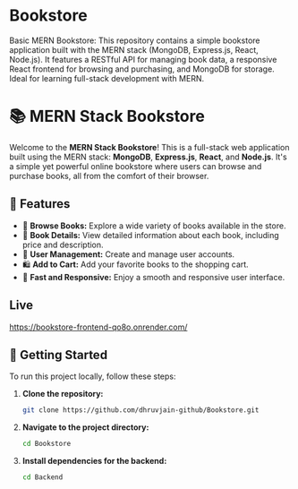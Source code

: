 # Bookstore
Basic MERN Bookstore: This repository contains a simple bookstore application built with the MERN stack (MongoDB, Express.js, React, Node.js). It features a RESTful API for managing book data, a responsive React frontend for browsing and purchasing, and MongoDB for storage. Ideal for learning full-stack development with MERN.

# 📚 MERN Stack Bookstore

Welcome to the **MERN Stack Bookstore**! This is a full-stack web application built using the MERN stack: **MongoDB**, **Express.js**, **React**, and **Node.js**. It's a simple yet powerful online bookstore where users can browse and purchase books, all from the comfort of their browser.

## 🌟 Features

- 🛒 **Browse Books:** Explore a wide variety of books available in the store.
- 📖 **Book Details:** View detailed information about each book, including price and description.
- 💼 **User Management:** Create and manage user accounts.
- 🛍️ **Add to Cart:** Add your favorite books to the shopping cart.
- 🚀 **Fast and Responsive:** Enjoy a smooth and responsive user interface.

## Live 
https://bookstore-frontend-qo8o.onrender.com/

## 🚀 Getting Started

To run this project locally, follow these steps:

1. **Clone the repository:**
   ```bash
   git clone https://github.com/dhruvjain-github/Bookstore.git

2. **Navigate to the project directory:**
   ```bash
   cd Bookstore

3. **Install dependencies for the backend:**
   ```bash
   cd Backend 
   
